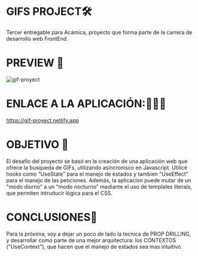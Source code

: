 # GIFS  PROJECT🛠
 Tercer entregable para Acámica, proyecto que forma parte de la carrera de desarrollo web FrontEnd.

# PREVIEW 👀

![gif-proyect](https://user-images.githubusercontent.com/83677143/133338833-e3148361-3259-42a2-a31c-929134ae5f93.gif)



# ENLACE A LA APLICACIÓN:👨🏽‍💻

https://gif-proyect.netlify.app



# OBJETIVO 🏅

 El desafío del proyecto se basó en la creación de una aplicación web que ofrece la busqueda de GIFs, utilizando asincronisco en Javascript. Utilicé hooks como "UseState" para el manejo de estados y tambien "UseEffect" para el manejo de las peticiones. 
Además, la aplicacion puede mutar de un "modo diurno" a un "modo nocturno" mediante el uso de templates literals, que permiten intruducir lógica para el CSS.

# CONCLUSIONES🤔

Para la próxima, voy a dejar un poco de lado la tecnica de PROP DRILLING, y desarrollar como parte de una mejor arquitectura: los CONTEXTOS ("UseContext"), que hacen que el manejo de estados sea mas intuitivo.







